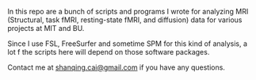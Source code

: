 In this repo are a bunch of scripts and programs I wrote for analyzing MRI (Structural, task fMRI, resting-state fMRI, and diffusion) data for various projects at MIT and BU. 

Since I use FSL, FreeSurfer and sometime SPM for this kind of analysis, a lot f the scripts here will depend on those software packages.

Contact me at shanqing.cai@gmail.com if you have any questions.

